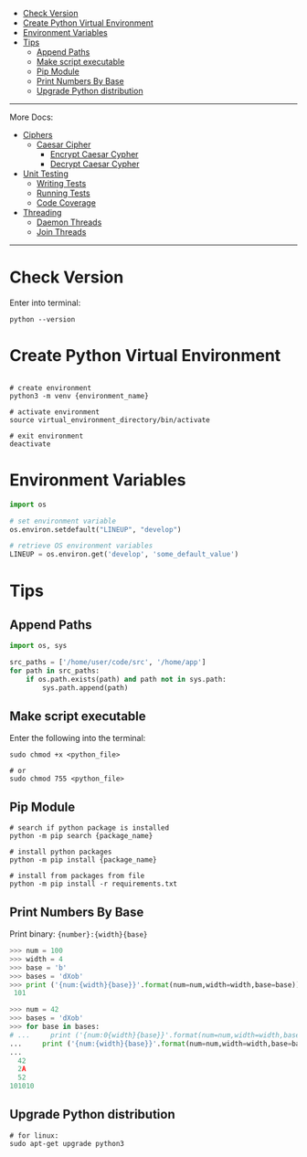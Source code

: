 - [Check Version](#check-version)
- [Create Python Virtual Environment](#create-python-virtual-environment)
- [Environment Variables](#environment-variables)
- [Tips](#tips)
  - [Append Paths](#append-paths)
  - [Make script executable](#make-script-executable)
  - [Pip Module](#pip-module)
  - [Print Numbers By Base](#print-numbers-by-base)
  - [Upgrade Python distribution](#upgrade-python-distribution)

---

More Docs:

- [Ciphers](docs/ciphers.md)
  - [Caesar Cipher](docs/ciphers.md#caesar-cipher)
    - [Encrypt Caesar Cypher](docs/ciphers.md#encrypt-caesar-cipher)
    - [Decrypt Caesar Cypher](docs/ciphers.md#decrypt-caesar-cipher)
- [Unit Testing](docs/unittesting.md)
  - [Writing Tests](docs/unittesting.md#writing-tests)
  - [Running Tests](docs/unittesting.md#running-tests)
  - [Code Coverage](docs/unittesting.md#code-coverage)
- [Threading](docs/threading.md)
  - [Daemon Threads](docs/threading.md#daemon-threads)
  - [Join Threads](docs/threading.md#joining-threads)

---

# Check Version

Enter into terminal:

```shell
python --version
```

# Create Python Virtual Environment

```shell

# create environment
python3 -m venv {environment_name}

# activate environment
source virtual_environment_directory/bin/activate

# exit environment
deactivate
```

# Environment Variables

```python
import os

# set environment variable
os.environ.setdefault("LINEUP", "develop")

# retrieve OS environment variables
LINEUP = os.environ.get('develop', 'some_default_value')
```

# Tips

## Append Paths

```python
import os, sys

src_paths = ['/home/user/code/src', '/home/app']
for path in src_paths:
    if os.path.exists(path) and path not in sys.path:
        sys.path.append(path)
```

## Make script executable

Enter the following into the terminal:

```shell
sudo chmod +x <python_file>

# or
sudo chmod 755 <python_file>
```

## Pip Module

```shell
# search if python package is installed
python -m pip search {package_name}

# install python packages
python -m pip install {package_name}

# install from packages from file
python -m pip install -r requirements.txt
```

## Print Numbers By Base

Print binary: `{number}:{width}{base}`

```python
>>> num = 100
>>> width = 4
>>> base = 'b'
>>> bases = 'dXob'
>>> print ('{num:{width}{base}}'.format(num=num,width=width,base=base))
 101

>>> num = 42
>>> bases = 'dXob'
>>> for base in bases:
# ...     print ('{num:0{width}{base}}'.format(num=num,width=width,base=base))  # add '0' for leading zeros
...     print ('{num:{width}{base}}'.format(num=num,width=width,base=base))
...
  42
  2A
  52
101010
```

## Upgrade Python distribution

```shell
# for linux:
sudo apt-get upgrade python3
```

